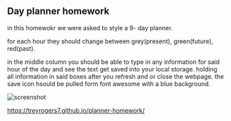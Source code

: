 ## Day planner homework

in this homewokr we were asked to style a 9- day planner.

for each hour they should change between grey(present), green(future), red(past).

in the middle column you should be able to type in any information for said hour of the day and see the text get saved into your local storage. holding all information in said boxes after you refresh and or close the webpage. the save icon hsould be pulled form font awesome with a blue background.

![screenshot]()

https://treyrogers7.github.io/planner-homework/